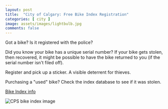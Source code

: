 ```yaml
---
layout: post
title:  "City of Calgary: Free Bike Index Registration"
categories: [ city ]
image: assets/images/lightbulb.jpg
comments: false
---
```


Got a bike?  Is it registered with the police?

Did you know your bike has a unique serial number?  If your bike gets stolen, then recovered, it might be possible to have the bike returned to you (if the serial number isn't filed off).

Register and pick up a sticker.  A visible deterrent for thieves.

Purchasing a "used" bike?  Check the index database to see if it was stolen.



[Bike Index info](https://www.calgary.ca/cps/public-services/bike-index.html)

![CPS bike index image](https://www.calgary.ca/cps/public-services/bike-index/_jcr_content/root/maincontentpar/responsivegrid/grid_layout/column-790317ce-5414-460c-ab1c-6c198c838ada0/image.img.jpeg/1593104546840/bike-index-graphic.jpeg)
